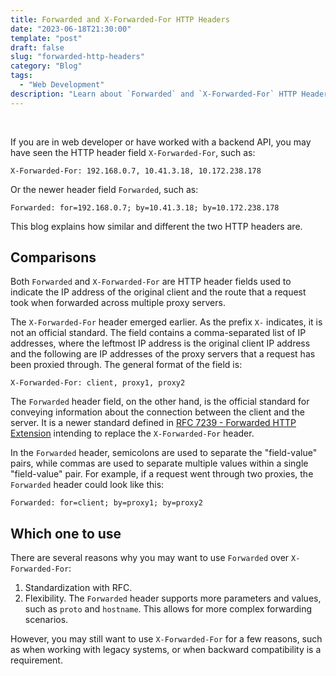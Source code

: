 ```yaml
---
title: Forwarded and X-Forwarded-For HTTP Headers
date: "2023-06-18T21:30:00"
template: "post"
draft: false
slug: "forwarded-http-headers"
category: "Blog"
tags:
  - "Web Development"
description: "Learn about `Forwarded` and `X-Forwarded-For` HTTP Headers"
---
```


<br>

If you are in web developer or have worked with a backend API, you may have seen the HTTP header field `X-Forwarded-For`, such as:

```
X-Forwarded-For: 192.168.0.7, 10.41.3.18, 10.172.238.178
```

Or the newer header field `Forwarded`, such as:

```
Forwarded: for=192.168.0.7; by=10.41.3.18; by=10.172.238.178
```

This blog explains how similar and different the two HTTP headers are.

## Comparisons

Both `Forwarded` and `X-Forwarded-For` are HTTP header fields used to indicate the IP address of the original client and the route that a request took when forwarded across multiple proxy servers. 

The `X-Forwarded-For` header emerged earlier. As the prefix `X-` indicates, it is not an official standard. The field contains a comma-separated list of IP addresses, where the leftmost IP address is the original client IP address and the following are IP addresses of the proxy servers that a request has been proxied through. The general format of the field is:

```
X-Forwarded-For: client, proxy1, proxy2
```

The `Forwarded` header field, on the other hand, is the official standard for conveying information about the connection between the client and the server. It is a newer standard defined in [RFC 7239 - Forwarded HTTP Extension](https://datatracker.ietf.org/doc/html/rfc7239) intending to replace the `X-Forwarded-For` header. 

In the `Forwarded` header, semicolons are used to separate the "field-value" pairs, while commas are used to separate multiple values within a single "field-value" pair.
For example, if a request went through two proxies, the `Forwarded` header could look like this:

```
Forwarded: for=client; by=proxy1; by=proxy2
```

## Which one to use

There are several reasons why you may want to use `Forwarded` over `X-Forwarded-For`: 

1. Standardization with RFC.
2. Flexibility. The `Forwarded` header supports more parameters and values, such as `proto` and `hostname`. This allows for more complex forwarding scenarios.

However, you may still want to use `X-Forwarded-For` for a few reasons, such as when working with legacy systems, or when backward compatibility is a requirement.

<br>
